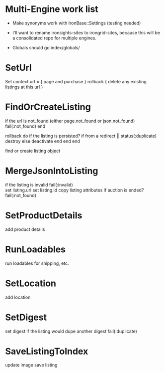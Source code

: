 # Multi-Engine work list

 * Make synonyms work with IronBase::Settings (testing needed)

 * I'll want to rename ironsights-sites to irongrid-sites, because this
will be a consolidated repo for multiple engines.

 * Globals should go index/globals/


# SetUrl
 Set context.url = { page and purchase }
 rollback { delete any existing listings at this url }
   
# FindOrCreateListing
 if the url is not_found (either page.not_found or json.not_found)
    fail(:not_found)
 end  
 
 rollback do
    if the listing is persisted?
        if from a redirect || status(:duplicate)
            destroy
        else
            deactivate
        end
    end
 end
 
 find or create listing object

# MergeJsonIntoListing
 if the listing is invalid
    fail(:invalid)  
 set listing.url
 set listing.id
 copy listing attributes 
 if auction is ended?
    fail(:not_found)  
 
# SetProductDetails
 add product details

# RunLoadables
 run loadables for shipping, etc.

# SetLocation
 add location

# SetDigest
 set digest
 if the listing would dupe another digest
    fail(:duplicate)

# SaveListingToIndex
 update image
 save listing

   
